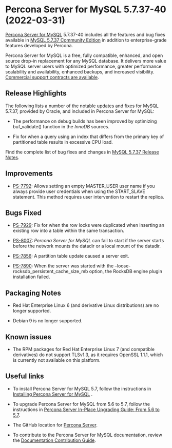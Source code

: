 # Percona Server for MySQL 5.7.37-40 (2022-03-31)

[Percona Server for MySQL](https://www.percona.com/software/mysql-database/percona-server) 5.7.37-40
includes all the features and bug fixes available in [MySQL 5.7.37 Community Edition](https://dev.mysql.com/doc/relnotes/mysql/5.7/en/news-5-7-37.html) in addition to enterprise-grade features developed by Percona.

Percona Server for MySQL is a free, fully compatible, enhanced, and open source drop-in replacement for any MySQL database. It delivers more value to MySQL server users with optimized performance, greater performance scalability and availability, enhanced backups, and increased visibility. [Commercial support contracts are available](https://www.percona.com/services/support/mysql-support).

## Release Highlights

The following lists a number of the notable updates and fixes for MySQL 5.7.37, provided by Oracle, and included in Percona Server for MySQL:

* The performance on debug builds has been improved by optimizing buf_validate() function in the *InnoDB* sources.

* Fix for when a query using an index that differs from the primary key of partitioned table results in excessive CPU load.

Find the complete list of bug fixes and changes in [MySQL 5.7.37 Release Notes](https://dev.mysql.com/doc/relnotes/mysql/5.7/en/news-5-7-37.html).

## Improvements

* [PS-7792](https://jira.percona.com/browse/PS-7792): Allows setting an empty MASTER_USER user name if you always provide user credentials when using the START_SLAVE statement. This method requires user intervention to restart the replica.

## Bugs Fixed

* [PS-7929](https://jira.percona.com/browse/PS-7929): Fix for when the row locks were duplicated when inserting an existing row into a table within the same transaction.

* [PS-8007](https://jira.percona.com/browse/PS-8007): *Percona Server for MySQL* can fail to start if the server starts before the network mounts the datadir or a local mount of the datadir.

* [PS-7856](https://jira.percona.com/browse/PS-7856): A partition table update caused a server exit.

* [PS-7890](https://jira.percona.com/browse/PS-7890): When the server was started with the –loose-rocksdb_persistent_cache_size_mb option, the RocksDB engine plugin installation failed.

## Packaging Notes

* Red Hat Enterprise Linux 6 (and derivative Linux distributions) are no longer supported.

* Debian 9 is no longer supported.

## Known issues

* The RPM packages for Red Hat Enterprise Linux 7 (and compatible derivatives) do not support TLSv1.3, as it requires OpenSSL 1.1.1, which is currently not available on this platform.

## Useful links

* To install Percona Server for MySQL 5.7, follow the instructions in [Installing Percona Server for MySQL](https://www.percona.com/doc/percona-server/5.7/installation.html) .

* To upgrade Percona Server for MySQL from 5.6 to 5.7, follow the instructions in [Percona Server In-Place Upgrading Guide: From 5.6 to 5.7](https://www.percona.com/doc/percona-server/5.7/upgrading_guide_56_57.html).

* The GitHub location for [Percona Server](https://github.com/percona/percona-server).

* To contribute to the Percona Server for MySQL documentation, review the [Documentation Contribution Guide](https://github.com/percona/percona-server/blob/8.0/doc/source/contributing.md).
